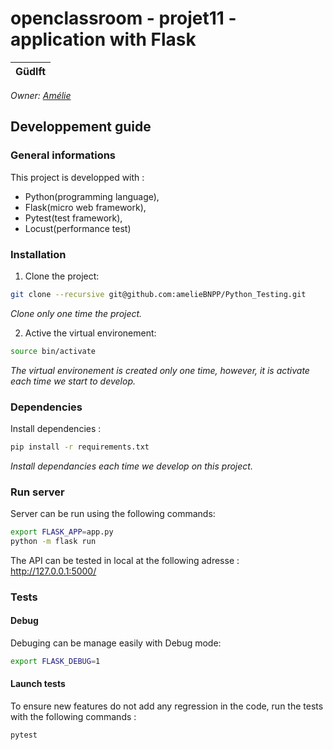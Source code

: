 # openclassroom - projet11 - application with Flask

| Güdlft |
|:----------:|

_Owner: [Amélie](https://github.com/ameliebnpp)_

## Developpement guide

### General informations

This project is developped with :
- Python(programming language),
- Flask(micro web framework), 
- Pytest(test framework), 
- Locust(performance test)

### Installation

1. Clone the project:

```bash
git clone --recursive git@github.com:amelieBNPP/Python_Testing.git
```
*Clone only one time the project.*

2. Active the virtual environement:
```bash
source bin/activate
```
*The virtual environement is created only one time, however, it is activate each time we start to develop.*

### Dependencies

Install dependencies :

```bash
pip install -r requirements.txt
```
*Install dependancies each time we develop on this project.*

### Run server

Server can be run using the following commands:
```bash
export FLASK_APP=app.py
python -m flask run
```

The API can be tested in local at the following adresse : http://127.0.0.1:5000/

### Tests
#### Debug

Debuging can be manage easily with Debug mode:
```bash
export FLASK_DEBUG=1
```
#### Launch tests

To ensure new features do not add any regression in the code, run the tests with the following commands : 
```bash
pytest
```
